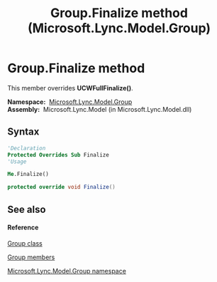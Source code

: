 ﻿---
title: Group.Finalize method  (Microsoft.Lync.Model.Group)
TOCTitle: 'Finalize method '
ms:assetid: M:Microsoft.Lync.Model.Group.Group.Finalize_DI_3_UC_OCS14MrefLyncWPF
ms:mtpsurl: https://msdn.microsoft.com/en-us/library/microsoft.lync.model.group.group.finalize_di_3_uc_ocs14mreflyncwpf(v=office.15)
ms:contentKeyID: 48595787
ms.date: 07/28/2014
mtps_version: v=office.15
f1_keywords:
- Microsoft.Lync.Model.Group.Group.Finalize
dev_langs:
- CSharp
- JScript
- VB
- other
---

# Group.Finalize method

This member overrides **UCWFullFinalize()**.

**Namespace:**  [Microsoft.Lync.Model.Group](microsoft-lync-model-group-namespace_2.md)  
**Assembly:**  Microsoft.Lync.Model (in Microsoft.Lync.Model.dll)

## Syntax

``` vb
'Declaration
Protected Overrides Sub Finalize
'Usage

Me.Finalize()
```

``` csharp
protected override void Finalize()
```

## See also

#### Reference

[Group class](group-class-microsoft-lync-model-group_2.md)

[Group members](group-members-microsoft-lync-model-group_2.md)

[Microsoft.Lync.Model.Group namespace](microsoft-lync-model-group-namespace_2.md)

